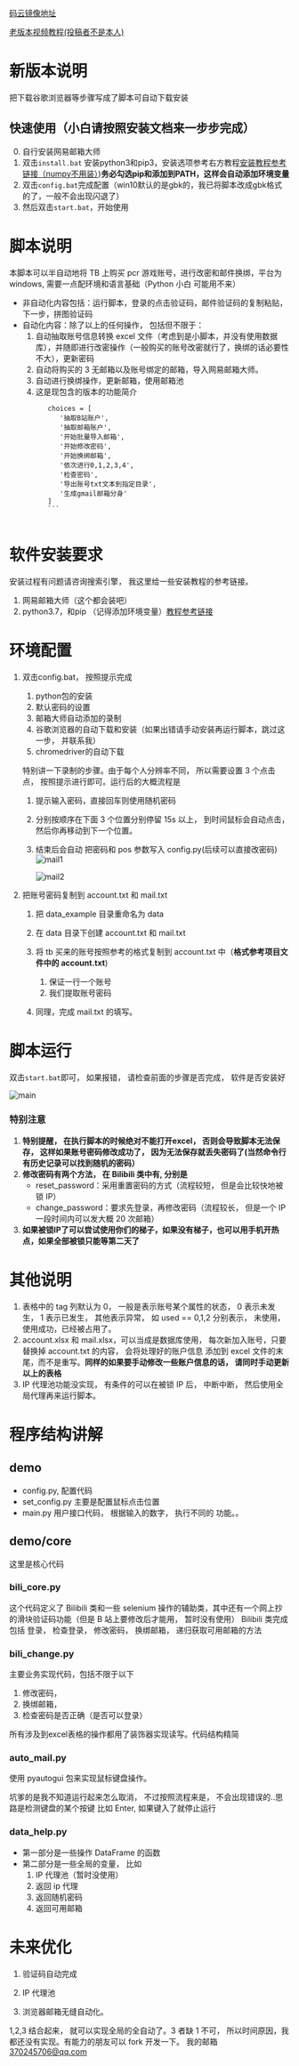 [码云镜像地址](https://gitee.com/alonglyn_0/PCR-AutoChangePassword)

[老版本视频教程(投稿者不是本人)](https://b23.tv/0c4Aok)
# 新版本说明
把下载谷歌浏览器等步骤写成了脚本可自动下载安装


## 快速使用（小白请按照安装文档来一步步完成）
0. 自行安装网易邮箱大师
1. 双击`install.bat` 安装python3和pip3，安装选项参考右方教程[安装教程参考链接（numpy不用装）](https://blog.csdn.net/yedaqiang/article/details/99681487))**务必勾选pip和添加到PATH，这样会自动添加环境变量**
2. 双击`config.bat`完成配置（win10默认的是gbk的，我已将脚本改成gbk格式的了，一般不会出现闪退了）
3. 然后双击`start.bat`，开始使用


# 脚本说明

本脚本可以半自动地将 TB 上购买 pcr 游戏账号，进行改密和邮件换绑，平台为 windows, 需要一点配环境和语言基础（Python 小白 可能用不来）

- 非自动化内容包括：运行脚本，登录的点击验证码，邮件验证码的复制粘贴，下一步，拼图验证码
- 自动化内容：除了以上的任何操作， 包括但不限于：
  1. 自动抽取账号信息转换 excel 文件（考虑到是小脚本，并没有使用数据库），并随即进行改密操作（一般购买的账号改密就行了，换绑的话必要性不大），更新密码
  2. 自动将购买的 3 无邮箱以及账号绑定的邮箱，导入网易邮箱大师。
  3. 自动进行换绑操作，更新邮箱，使用邮箱池
  4. 这是现包含的版本的功能简介
      ```python3
         choices = [
            '抽取B站账户',
            '抽取邮箱账户',
            '开始批量导入邮箱',
            '开始修改密码',
            '开始换绑邮箱',
            '依次进行0,1,2,3,4',
            '检查密码',
            '导出账号txt文本到指定目录',
            '生成gmail邮箱分身'
         ]
         ```


# 软件安装要求
安装过程有问题请咨询搜索引擎， 我这里给一些安装教程的参考链接。

1. 网易邮箱大师（这个都会装吧）
2. python3.7，和pip （记得添加环境变量）[教程参考链接](https://blog.csdn.net/yedaqiang/article/details/99681487)

# 环境配置

1. 双击config.bat， 按照提示完成
   1. python包的安装
   2. 默认密码的设置
   3. 邮箱大师自动添加的录制
   4. 谷歌浏览器的自动下载和安装（如果出错请手动安装再运行脚本，跳过这一步， 并联系我）
   5. chromedriver的自动下载

   特别讲一下录制的步骤。由于每个人分辨率不同， 所以需要设置 3 个点击点， 按照提示进行即可。运行后的大概流程是

   1. 提示输入密码，直接回车则使用随机密码
   1. 分别按顺序在下面 3 个位置分别停留 15s 以上， 到时间鼠标会自动点击， 然后你再移动到下一个位置。
   1. 结束后会自动 把密码和 pos 参数写入 config.py(后续可以直接改密码)
      ![mail1](https://gitee.com/alonglyn_0/PCR-AutoChangePassword/raw/master/pictures/mail1.png)

      ![mail2](https://gitee.com/alonglyn_0/PCR-AutoChangePassword/raw/master/pictures/mail2.png)


2. 把账号密码复制到 account.txt 和 mail.txt
   1. 把 data_example 目录重命名为 data
   2. 在 data 目录下创建 account.txt 和 mail.txt
   3. 将 tb 买来的账号按照参考的格式复制到 account.txt 中（**格式参考项目文件中的 account.txt**)
      1. 保证一行一个账号
      2. 我们提取账号密码

   4. 同理，完成 mail.txt 的填写。

# 脚本运行

双击`start.bat`即可， 如果报错， 请检查前面的步骤是否完成， 软件是否安装好

![main](https://gitee.com/alonglyn_0/PCR-AutoChangePassword/raw/master/pictures/main.jpg)

### 特别注意
1. **特别提醒， 在执行脚本的时候绝对不能打开excel， 否则会导致脚本无法保存， 这样如果账号密码修改成功了， 因为无法保存就丢失密码了(当然命令行有历史记录可以找到随机的密码）**
2. **修改密码有两个方法， 在 Bilibili 类中有, 分别是**
   - reset_password：采用重置密码的方式（流程较短， 但是会比较快地被锁 IP）
   - change_password：要求先登录，再修改密码（流程较长， 但是一个 IP 一段时间内可以发大概 20 次邮箱）
3. **如果被锁IP了可以尝试使用你们的梯子，如果没有梯子，也可以用手机开热点，如果全部被锁只能等第二天了**
# 其他说明

1. 表格中的 tag 列默认为 0， 一般是表示账号某个属性的状态， 0 表示未发生， 1 表示已发生， 其他表示异常， 如 used == 0,1,2 分别表示， 未使用，使用成功，已经被占用了。
1. account.xlsx 和 mail.xlsx，可以当成是数据库使用， 每次新加入账号，只要替换掉 account.txt 的内容， 会将处理好的账户信息 添加到 excel 文件的末尾，而不是重写。**同样的如果要手动修改一些账户信息的话， 请同时手动更新以上的表格**
1. IP 代理池功能没实现， 有条件的可以在被锁 IP 后， 中断中断， 然后使用全局代理再来运行脚本。

# 程序结构讲解

## demo

- config.py, 配置代码
- set_config.py 主要是配置鼠标点击位置
- main.py 用户接口代码， 根据输入的数字， 执行不同的 功能。。

## demo/core

这里是核心代码

### bili_core.py

这个代码定义了 Bilibili 类和一些 selenium 操作的辅助类，其中还有一个网上抄的滑块验证码功能（但是 B 站上要修改后才能用， 暂时没有使用）
Bilibili 类完成包括 登录， 检查登录， 修改密码， 换绑邮箱， 递归获取可用邮箱的方法

### bili_change.py

主要业务实现代码，包括不限于以下
1. 修改密码，
2. 换绑邮箱，
3. 检查密码是否正确（是否可以登录）

所有涉及到excel表格的操作都用了装饰器实现读写。代码结构精简

### auto_mail.py

使用 pyautogui 包来实现鼠标键盘操作。

坑爹的是我不知道运行起来怎么取消， 不过按照流程来是， 不会出现错误的..思路是检测键盘的某个按键 比如 Enter, 如果键入了就停止运行

### data_help.py

- 第一部分是一些操作 DataFrame 的函数
- 第二部分是一些全局的变量， 比如
  1. IP 代理池（暂时没使用）
  1. 返回 ip 代理
  1. 返回随机密码
  1. 返回可用邮箱

# 未来优化

1. 验证码自动完成

2. IP 代理池

3. 浏览器邮箱无缝自动化。

1,2,3 结合起来， 就可以实现全局的全自动了。3 者缺 1 不可， 所以时间原因，我都还没有实现。有能力的朋友可以 fork 开发一下。
我的邮箱 370245706@qq.com
